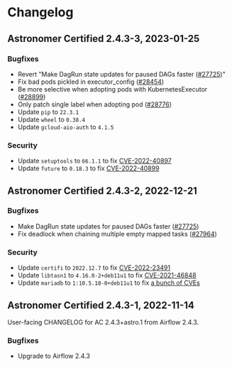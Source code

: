 # Changelog

Astronomer Certified 2.4.3-3, 2023-01-25
----------------------------------------
### Bugfixes

- Revert "Make DagRun state updates for paused DAGs faster ([#27725](https://github.com/apache/airflow/pull/27725))"
- Fix bad pods pickled in executor_config ([#28454](https://github.com/apache/airflow/pull/28454))
- Be more selective when adopting pods with KubernetesExecutor ([#28899](https://github.com/apache/airflow/pull/28899))
- Only patch single label when adopting pod ([#28776](https://github.com/apache/airflow/pull/28776))
- Update `pip` to `22.3.1`
- Update `wheel` to `0.38.4`
- Update `gcloud-aio-auth` to `4.1.5`

### Security

- Update `setuptools` to `66.1.1` to fix [CVE-2022-40897](https://avd.aquasec.com/nvd/cve-2022-40897)
- Update `future` to `0.18.3` to fix [CVE-2022-40899](https://avd.aquasec.com/nvd/cve-2022-40899)

Astronomer Certified 2.4.3-2, 2022-12-21
----------------------------------------

### Bugfixes

- Make DagRun state updates for paused DAGs faster ([#27725](https://github.com/apache/airflow/pull/27725))
- Fix deadlock when chaining multiple empty mapped tasks ([#27964](https://github.com/apache/airflow/pull/27964))

### Security

- Update `certifi` to `2022.12.7` to fix [CVE-2022-23491](https://avd.aquasec.com/nvd/2022/cve-2022-23491/)
- Update `libtasn1` to `4.16.0-2+deb11u1` to fix [CVE-2021-46848](https://avd.aquasec.com/nvd/2022/cve-2021-46848/)
- Update `mariadb` to `1:10.5.18-0+deb11u1` to fix [a bunch of CVEs](https://bugs.debian.org/cgi-bin/bugreport.cgi?bug=1024054#37)

Astronomer Certified 2.4.3-1, 2022-11-14
----------------------------------------

User-facing CHANGELOG for AC 2.4.3+astro.1 from Airflow 2.4.3.

### Bugfixes

- Upgrade to Airflow 2.4.3

